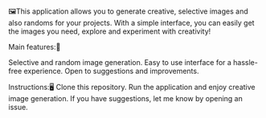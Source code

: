 🖼️This application allows you to generate creative, selective images and also randoms for your projects. 
With a simple interface, you can easily get the images you need, explore and experiment with creativity!

Main features:🤖

Selective and random image generation.
Easy to use interface for a hassle-free experience.
Open to suggestions and improvements.


Instructions:🖥️
Clone this repository.
Run the application and enjoy creative image generation.
If you have suggestions, let me know by opening an issue.
